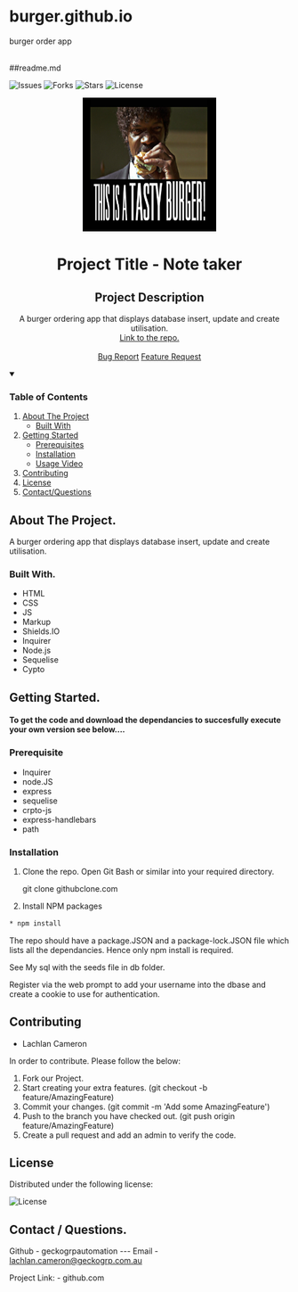 # burger.github.io
burger order app

  <br/>
  ##readme.md
  <br/>
  
  ![Issues]
  ![Forks]
  ![Stars]
  ![License]   


  <p align="center">
    <a href="github.com">
      <img src="./public/assets/SamLJackson.png" alt="Logo" width="240" height="240">
    </a>
    <h1 align="center">Project Title - Note taker</h1> 
    <h2 align="center">Project Description</h2>
    <p align="center">A burger ordering app that displays database insert, update and create utilisation.
      <br/>
      <a href="github.com"<strong>Link to the repo.</strong></a>
      <br/>
      <br/>
      <a href="github.com/issues">Bug Report</a>
      <a href="github.com/issues">Feature Request</a>
    </p>
  </p>
  
  <details open="open">
    <summary><h3>Table of Contents</h3></summary>
    <ol>
    <li>
      <a href="#about-the-project">About The Project</a>
      <ul>
        <li><a href="#built-with">Built With</a></li>
      </ul>
    </li>
    <li>
      <a href="getting-started">Getting Started</a>
      <ul>
        <li><a href="#prerequisite">Prerequisites</a></li>
        <li><a href="#installation">Installation</a></li>
        <li><a href="#usage-video">Usage Video</a></li>        
      </ul>
    </li>
    <li><a href="#contributing">Contributing</a></li>
    <li><a href="#license">License</a></li>
    <li><a href="#contact">Contact/Questions</a></li>
  </ol>
</details>
  
  
  ## About The Project.
  
  A burger ordering app that displays database insert, update and create utilisation.
  
  
  
  ### Built With.
  
  * HTML 
 * CSS 
 * JS 
 * Markup 
 * Shields.IO 
 * Inquirer 
 * Node.js
 * Sequelise
 * Cypto
 
 
  
  
  ## Getting Started.
  
  <h4>To get the code and download the dependancies to succesfully execute your own version see below....</h4>
  
  ### Prerequisite
  
  * Inquirer 
  * node.JS
  * express
  * sequelise
  * crpto-js
  * express-handlebars
  * path
 
    
  
  ### Installation
  
  1. Clone the repo.
     Open Git Bash or similar into your required directory.
  
     git clone githubclone.com
     
  2. Install NPM packages
     
  ```sh 
 * npm install  
```
  
  The repo should have a package.JSON and a package-lock.JSON file which lists all the dependancies. Hence only npm install is required. 
  
  See My sql with the seeds file in db folder.
  
  Register via the web prompt to add your username into the dbase and create a cookie to use for authentication.
    
  
  ## Contributing
  
    
  * Lachlan Cameron 
 
  
  In order to contribute. Please follow the below:
  
  1. Fork our Project.
  2. Start creating your extra features. (git checkout -b feature/AmazingFeature)
  3. Commit your changes. (git commit -m 'Add some AmazingFeature')
  4. Push to the branch you have checked out. (git push origin feature/AmazingFeature)
  5. Create a pull request and add an admin to verify the code.
  
  ## License
  
  Distributed under the following license:
  
  ![License] 
  
  
  ## Contact / Questions.
  
  Github - geckogrpautomation --- Email -  lachlan.cameron@geckogrp.com.au
  
  Project Link: -  github.com

 
  [Issues]: https://img.shields.io/github/issues/geckogrpautomation/burger.github.io
  [Forks]: https://img.shields.io/github/forks/geckogrpautomation/burger.github.io
  [Stars]: https://img.shields.io/github/stars/geckogrpautomation/burger.github.io
  [License]: https://img.shields.io/github/license/geckogrpautomation/burger.github.io
